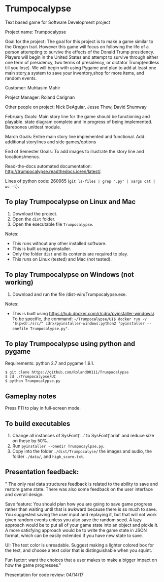 # Trumpocalypse
Text based game for Software Development project

Project name: Trumpocalypse

Goal for the project: The goal for this project is to make a game similar to the Oregon trail. However this game will focus on following the life of a person attempting to survive the effects of the Donald Trump presidency. Players will begin in the United States and attempt to survive through either one term of presidency, two terms of presidency, or dictator Trump(endless till you lose). We will begin with using Pygame and plan to add at least one main story,a system to save your inventory,shop for more items, and random events.

Customer: Muhtasim Mahir

Project Manager: Roland Carignan

Other people on project: Nick DeAguiar, Jesse Thew, David Shumway

February Goals: Main story line for the game should be functioning and playable. state diagram complete and in progress of being implemented. Barebones unittest module.

March Goals:  Entire main story line implemented and functional. Add additional storylines and side games/options

End of Semester Goals: To add images to illustrate the story line and locations/menus.

Read-the-docs automated documentation: http://trumpocalypse.readthedocs.io/en/latest/.

Lines of python code: 260965 (`git ls-files | grep ".py" | xargs cat | wc -l`).

## To play Trumpocalypse on Linux and Mac

1. Download the project.
2. Open the ```dist``` folder.
3. Open the executable file ```Trumpocalypse```.

Notes:
* This runs without any other installed software.
* This is built using pyinstaller.
* Only the folder ```dist``` and its contents are required to play.
* This runs on Linux (tested) and Mac (not tested).

## To play Trumpocalypse on Windows (not working)

1. Download and run the file /dist-win/Trumpocalypse.exe.

Notes:
* This is built using https://hub.docker.com/r/cdrx/pyinstaller-windows/. To be specific, the command: ```~/Trumpocalypse/UI$ docker run -v "$(pwd):/src/" cdrx/pyinstaller-windows:python2 "pyinstaller --onefile Trumpocalypse.py"```.

## To play Trumpocalypse using python and pygame

Requirements: python 2.7 and pygame 1.9.1.

```
$ git clone https://github.com/Roland00111/Trumpocalypse
$ cd ./Trumpocalypse/UI
$ python Trumpocalypse.py
```

## Gameplay notes

Press F11 to play in full-screen mode.

## To build executables
1. Change all instances of SysFont('...' to SysFont('arial' and reduce size on these by 50%.
2. Run ```pyinstaller --onedir Trumpocaylpse.py```.
3. Copy into the folder ```./dist/Trumpocalyse/``` the images and audio, the folder ```./data/```, and ```high_score.txt```. 

## Presentation feedback:
"
The only real data structures feedback is related to the ability to save and restore game state. There was also some feedback on the user interface and overall design.

Save feature: You should plan how you are going to save game progress rather than waiting until that is awkward because there is so much to save. You suggested saving the user input and replaying it, but that will not work given random events unless you also save the random seed. A lazy approach would be to put all of your game state into an object and pickle it. A more satisfying approach would be to write the game state in JSON format, which can be easily extended if you have new state to save.

UI: The text color is unreadable. Suggest making a lighter colored box for the text, and choose a text color that is distinguishable when you squint.

Fun factor: want the choices that a user makes to make a bigger impact on how the game progresses."

Presentation for code review: 04/14/17
